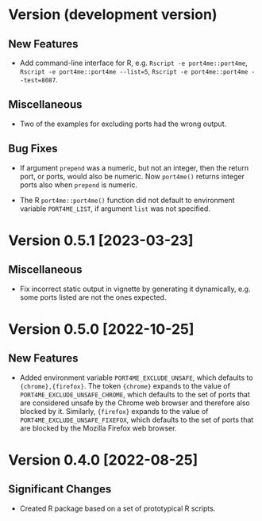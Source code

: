 # Version (development version)

## New Features

 * Add command-line interface for R, e.g. `Rscript -e
   port4me::port4me`, `Rscript -e port4me::port4me --list=5`,
   `Rscript -e port4me::port4me --test=8087`.

## Miscellaneous

 * Two of the examples for excluding ports had the wrong output.

## Bug Fixes

 * If argument `prepend` was a numeric, but not an integer, then the
   return port, or ports, would also be numeric. Now `port4me()`
   returns integer ports also when `prepend` is numeric.

 * The R `port4me::port4me()` function did not default to environment
   variable `PORT4ME_LIST`, if argument `list` was not specified.


# Version 0.5.1 [2023-03-23]

## Miscellaneous

 * Fix incorrect static output in vignette by generating it
   dynamically, e.g. some ports listed are not the ones expected.
 

# Version 0.5.0 [2022-10-25]

## New Features

 * Added environment variable `PORT4ME_EXCLUDE_UNSAFE`, which defaults
   to `{chrome},{firefox}`.  The token `{chrome}` expands to the value
   of `PORT4ME_EXCLUDE_UNSAFE_CHROME`, which defaults to the set of
   ports that are considered unsafe by the Chrome web browser and
   therefore also blocked by it.  Similarly, `{firefox}` expands to
   the value of `PORT4ME_EXCLUDE_UNSAFE_FIXEFOX`, which defaults to
   the set of ports that are blocked by the Mozilla Firefox web browser.
 

# Version 0.4.0 [2022-08-25]

## Significant Changes

 * Created R package based on a set of prototypical R scripts.

